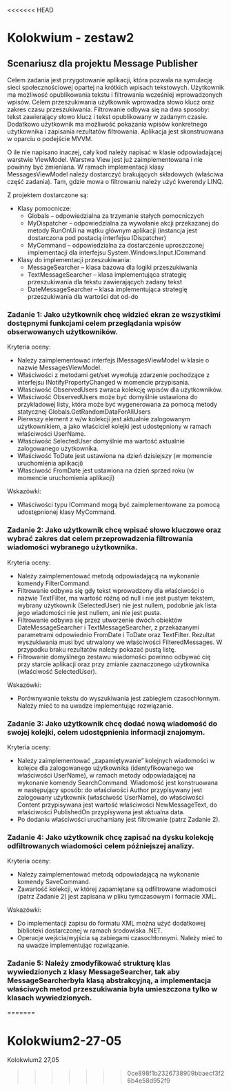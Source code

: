 <<<<<<< HEAD
# Kolokwium - zestaw2

## Scenariusz dla projektu Message Publisher

Celem zadania jest przygotowanie aplikacji, która pozwala na symulację sieci społecznościowej opartej na krótkich wpisach tekstowych.  Użytkownik ma możliwość opublikowania tekstu i filtrowania wcześniej wprowadzonych wpisów. Celem przeszukiwania użytkownik wprowadza słowo klucz oraz zakres czasu przeszukiwania. Filtrowanie odbywa się na dwa sposoby: tekst zawierający słowo klucz i tekst opublikowany w zadanym czasie. Dodatkowo użytkownik ma możliwość pokazania wpisów konkretnego użytkownika i zapisania rezultatów filtrowania. Aplikacja jest skonstruowana w oparciu o podejście MVVM.

O ile nie napisano inaczej, cały kod należy napisać w klasie odpowiadającej warstwie ViewModel. Warstwa View jest już zaimplementowana i nie powinny być zmieniana. W ramach implementacji klasy MessagesViewModel należy dostarczyć brakujących składowych (właściwa część zadania). Tam, gdzie mowa o filtrowaniu należy użyć kwerendy LINQ.

Z projektem dostarczone są:
* Klasy pomocnicze:
  * Globals – odpowiedzialna za trzymanie stałych pomocniczych
  * MyDispatcher – odpowiedzialna za wywołanie akcji przekazanej do metody RunOnUi na wątku głównym aplikacji (instancja jest dostarczona pod postacią interfejsu IDispatcher)
  * MyCommand – odpowiedzialna za dostarczenie uproszczonej implementacji dla interfejsu System.Windows.Input.ICommand
* Klasy do implementacji przeszukiwania:
  * MessageSearcher – klasa bazowa dla logiki przeszukiwania
  * TextMessageSearcher – klasa implementująca strategię przeszukiwania dla tekstu zawierających zadany tekst
  * DateMessageSearcher – klasa implementująca strategię przeszukiwania dla wartości dat od-do

### Zadanie 1: Jako użytkownik chcę widzieć ekran ze wszystkimi dostępnymi funkcjami celem przeglądania wpisów obserwowanych użytkowników.

Kryteria oceny:
* Należy zaimplementować interfejs IMessagesViewModel w klasie o nazwie MessagesViewModel.
* Właściwości z metodami get/set wywołują zdarzenie pochodzące z interfejsu INotifyPropertyChanged w momencie przypisania.
* Właściwość ObservedUsers zwraca kolekcję wpisów dla użytkowników.
* Właściwość ObservedUsers może być domyślnie ustawiona do przykładowej listy, która może być wygenerowana za pomocą metody statycznej Globals.GetRandomDataForAllUsers
* Pierwszy element z w/w kolekcji jest aktualnie zalogowanym użytkownikiem, a jako właściciel kolejki jest udostępniony w ramach właściwości UserName.
* Właściwość SelectedUser domyślnie ma wartość aktualnie zalogowanego użytkownika.
* Właściwość ToDate jest ustawiona na dzień dzisiejszy (w momencie uruchomienia aplikacji)
* Właściwość FromDate jest ustawiona na dzień sprzed roku (w momencie uruchomienia aplikacji)

Wskazówki:
* Właściwości typu ICommand mogą być zaimplementowane za pomocą udostępnionej klasy MyCommand.

### Zadanie 2: Jako użytkownik chcę wpisać słowo kluczowe oraz wybrać zakres dat celem przeprowadzenia filtrowania wiadomości wybranego użytkownika.

Kryteria oceny:
* Należy zaimplementować metodą odpowiadającą na wykonanie komendy FilterCommand.
* Filtrowanie odbywa się gdy tekst wprowadzony dla właściwości o nazwie TextFilter, ma wartość różną od null i nie jest pustym tekstem, wybrany użytkownik (SelectedUser) nie jest nullem, podobnie jak lista jego wiadomości nie jest nullem, ani nie jest pusta. 
* Filtrowanie odbywa się przez utworzenie dwóch obiektów DateMessageSearcher i TextMessageSearcher, z przekazanymi parametrami odpowiednio FromDate i ToDate oraz TextFilter. Rezultat wyszukiwania musi być utrwalony we właściwości FilteredMessages. W przypadku braku rezultatów należy pokazać pustą listę.
* Filtrowanie domyślnego zestawu wiadomości powinno odbywać cię przy starcie aplikacji oraz przy zmianie zaznaczonego użytkownika (właściwość SelectedUser).

Wskazówki:
* Porównywanie tekstu do wyszukiwania jest zabiegiem czasochłonnym. Należy mieć to na uwadze implementując rozwiązanie.

### Zadanie 3: Jako użytkownik chcę dodać nową wiadomość do swojej kolejki, celem udostępnienia informacji znajomym.

Kryteria oceny:
* Należy zaimplementować „zapamiętywanie” kolejnych wiadomości w kolejce dla zalogowanego użytkownika (identyfikowanego we właściwości UserName), w ramach metody odpowiadającej na wykonanie komendy SearchCommand. Wiadomość jest konstruowana w następujący sposób: do właściwości Author przypisywany jest zalogowany użytkownik (właściwość UserName), do właściwości Content przypisywana jest wartość właściwości NewMessageText, do właściwości PublishedOn przypisywana jest aktualna data.
* Po dodaniu właściwości uruchamiany jest filtrowanie (patrz Zadanie 2).

### Zadanie 4: Jako użytkownik chcę zapisać na dysku kolekcję odfiltrowanych wiadomości celem późniejszej analizy.

Kryteria oceny:
* Należy zaimplementować metodą odpowiadającą na wykonanie komendy SaveCommand.
* Zawartość kolekcji, w której zapamiętane są odfiltrowane wiadomości (patrz Zadanie 2) jest zapisana w pliku tymczasowym i formacie XML.

Wskazówki:
* Do implementacji zapisu do formatu XML można użyć dodatkowej biblioteki dostarczonej w ramach środowiska .NET.
* Operacje wejścia/wyjścia są zabiegami czasochłonnymi. Należy mieć to na uwadze implementując rozwiązanie.

### Zadanie 5: Należy zmodyfikować strukturę klas wywiedzionych z klasy MessageSearcher, tak aby MessageSearcherbyła klasą abstrakcyjną, a implementacja właściwych metod przeszukiwania była umieszczona tylko w klasach wywiedzionych.
=======
# Kolokwium2-27-05
Kolokwium2 27,05
>>>>>>> 0ce898f1b2326738909bbaecf3f26b4e58d952f9
